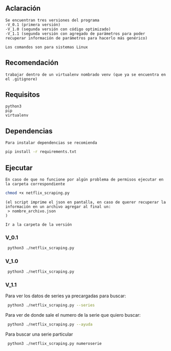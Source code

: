 ## Aclaración
    Se encuentran tres versiones del programa
    -V_0.1 (primera versión)
    -V_1.0 (segunda versión con código optimizado)
    -V_1.1 (segunda versión con agregado de parámetros para poder recuperar información de parámetros para hacerlo más genérico)

    Los comandos son para sistemas Linux
## Recomendación
    trabajar dentro de un virtualenv nombrado venv (que ya se encuentra en el .gitignore) 

## Requisitos
    python3
    pip
    virtualenv

## Dependencias
    Para instalar dependencias se recomienda

```bash
pip install -r requirements.txt
```

## Ejecutar
    En caso de que no funcione por algún problema de permisos ejecutar en la carpeta correspondiente
```bash
chmod +x netflix_scraping.py
```
    (el script imprime el json en pantalla, en caso de querer recuperar la información en un archivo agregar al final un:
     > nombre_archivo.json
    )

    Ir a la carpeta de la versión 
### V_0.1
```bash
 python3 ./netflix_scraping.py
```

### V_1.0
```bash
 python3 ./netflix_scraping.py
```
### V_1.1
Para ver los datos de series ya precargadas para buscar:
```bash
 python3 ./netflix_scraping.py --series
```
Para ver de donde sale el numero de la serie que quiero buscar:
```bash
 python3 ./netflix_scraping.py --ayuda
```

Para buscar una serie particular
```bash
 python3 ./netflix_scraping.py numeroserie 
```



